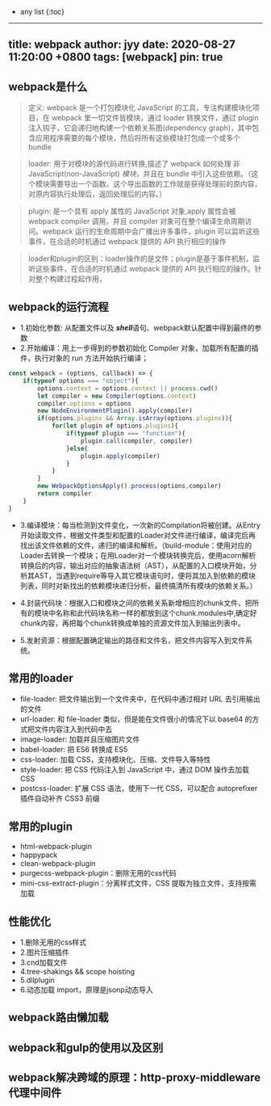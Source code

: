 * any list
{:toc}

---
title: webpack
author: jyy
date: 2020-08-27 11:20:00 +0800
tags: [webpack]
pin: true
---



## webpack是什么

>定义: webpack 是一个打包模块化 JavaScript 的工具，专注构建模块化项目，在 webpack 里一切文件皆模块，通过 loader 转换文件，通过 plugin 注入钩子，它会递归地构建一个依赖关系图(dependency graph)，其中包含应用程序需要的每个模块，然后将所有这些模块打包成一个或多个 bundle

>loader: 用于对模块的源代码进行转换,描述了 webpack 如何处理 非 JavaScript(non-JavaScript) _模块_，并且在 bundle 中引入这些依赖。（这个模块需要导出一个函数。这个导出函数的工作就是获得处理前的原内容，对原内容执行处理后，返回处理后的内容。）

>plugin: 是一个具有 apply 属性的 JavaScript 对象,apply 属性会被 webpack compiler 调用，并且 compiler 对象可在整个编译生命周期访问。webpack 运行的生命周期中会广播出许多事件，plugin 可以监听这些事件，在合适的时机通过 webpack 提供的 API 执行相应的操作

> loader和plugin的区别：loader操作的是文件；plugin是基于事件机制，监听这些事件，在合适的时机通过 webpack 提供的 API 执行相应的操作。针对整个构建过程起作用，


## **webpack的运行流程**

- 1.初始化参数: 从配置文件以及 ***shell***语句、webpack默认配置中得到最终的参数
- 2.开始编译：用上一步得到的参数初始化 Compiler 对象，加载所有配置的插件，执行对象的 run 方法开始执行编译；

```js
const webpack = (options, callback) => {
    if(typeof options === "object"){
        options.context = options.context || process.cwd()
        let compiler = new Compiler(options.context)
        compiler.options = options
        new NodeEnvironmentPlugin().apply(compiler)
        if(options.plugins && Array.isArray(options.plugins)){
            for(let plugin of options.plugins){
                if(typeof plugin === "function"){
                    plugin.call(compiler, compiler)
                }else{
                    plugin.apply(compiler)
                }
            }
        }
        new WebpackOptionsApply().process(options,compiler)
        return compiler
    }
}
```

- 3.编译模块：每当检测到文件变化，一次新的Compilation将被创建。从Entry开始读取文件，根据文件类型和配置的Loader对文件进行编译，编译完后再找出该文件依赖的文件，递归的编译和解析。（build-module：使用对应的Loader去转换一个模块；在用Loader对一个模块转换完后，使用acorn解析转换后的内容，输出对应的抽象语法树（AST），从配置的入口模块开始，分析其AST，当遇到require等导入其它模块语句时，便将其加入到依赖的模块列表，同时对新找出的依赖模块递归分析，最终搞清所有模块的依赖关系。）

- 4.封装代码块：根据入口和模块之间的依赖关系新增相应的chunk文件，把所有的模块中名称和此代码块名称一样的都放到这个chunk.modules中,确定好chunk内容，再把每个chunk转换成单独的资源文件加入到输出列表中。

- 5.发射资源：根据配置确定输出的路径和文件名，把文件内容写入到文件系统。

## 常用的loader
- file-loader: 把文件输出到一个文件夹中，在代码中通过相对 URL 去引用输出的文件
- url-loader: 和 file-loader 类似，但是能在文件很小的情况下以 base64 的方式把文件内容注入到代码中去
- image-loader: 加载并且压缩图片文件
- babel-loader: 把 ES6 转换成 ES5
- css-loader: 加载 CSS，支持模块化、压缩、文件导入等特性
- style-loader: 把 CSS 代码注入到 JavaScript 中，通过 DOM 操作去加载 CSS
- postcss-loader: 扩展 CSS 语法，使用下一代 CSS，可以配合 autoprefixer 插件自动补齐 CSS3 前缀


## 常用的plugin
- html-webpack-plugin
- happypack
- clean-webpack-plugin
- purgecss-webpack-plugin：删除无用的css代码
- mini-css-extract-plugin：分离样式文件，CSS 提取为独立文件，支持按需加载

## 性能优化
- 1.删除无用的css样式
- 2.图片压缩插件
- 3.cnd加载文件
- 4.tree-shakings && scope hoisting
- 5.dllplugin
- 6.动态加载 import，原理是jsonp动态导入


## webpack路由懒加载

## webpack和gulp的使用以及区别

## webpack解决跨域的原理：http-proxy-middleware代理中间件



